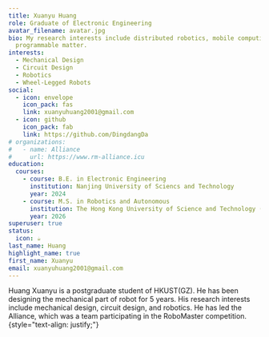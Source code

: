 ```yaml
---
title: Xuanyu Huang
role: Graduate of Electronic Engineering
avatar_filename: avatar.jpg
bio: My research interests include distributed robotics, mobile computing and
  programmable matter.
interests:
  - Mechanical Design
  - Circuit Design
  - Robotics
  - Wheel-Legged Robots
social:
  - icon: envelope
    icon_pack: fas
    link: xuanyuhuang2001@gmail.com
  - icon: github
    icon_pack: fab
    link: https://github.com/DingdangDa
# organizations:
#   - name: Alliance
#     url: https://www.rm-alliance.icu
education:
  courses:
    - course: B.E. in Electronic Engineering
      institution: Nanjing University of Sciencs and Technology
      year: 2024
    - course: M.S. in Robotics and Autonomous
      institution: The Hong Kong University of Science and Technology (Guangzhou)
      year: 2026
superuser: true
status:
  icon: ☕️
last_name: Huang
highlight_name: true
first_name: Xuanyu
email: xuanyuhuang2001@gmail.com
---
```

Huang Xuanyu is a postgraduate student of HKUST(GZ). He has been designing the mechanical part of robot for 5 years. His research interests include mechanical design, circuit design, and robotics. He has led the Alliance, which was a team participating in the RoboMaster competition.
{style="text-align: justify;"}

<!-- Here is a icon for CV -->
<!-- {{< icon name="download" pack="fas" >}} Download my {{< staticref "uploads/xuanyu_cv.pdf" "newtab" >}}Curriculum Vitae{{< /staticref >}}. -->
